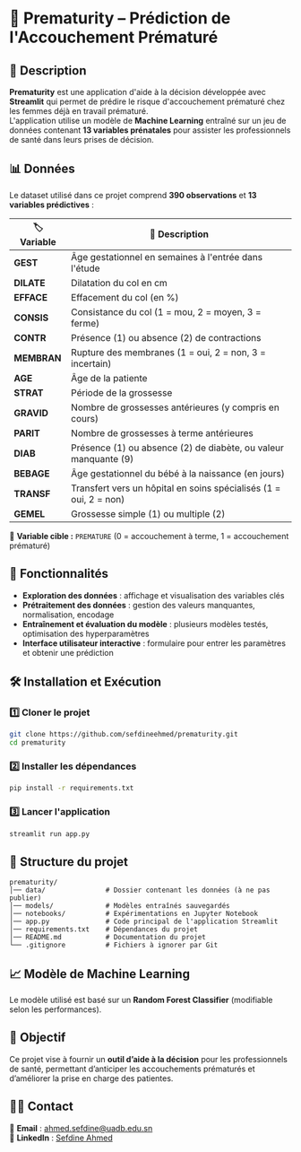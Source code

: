 # 🏥 Prematurity – Prédiction de l'Accouchement Prématuré  

## 📌 Description  
**Prematurity** est une application d'aide à la décision développée avec **Streamlit** qui permet de prédire le risque d'accouchement prématuré chez les femmes déjà en travail prématuré.  
L'application utilise un modèle de **Machine Learning** entraîné sur un jeu de données contenant **13 variables prénatales** pour assister les professionnels de santé dans leurs prises de décision.  

## 📊 Données  
Le dataset utilisé dans ce projet comprend **390 observations** et **13 variables prédictives** :  

| 🏷️ Variable  | 📖 Description |
|-------------|--------------|
| **GEST** | Âge gestationnel en semaines à l'entrée dans l'étude |
| **DILATE** | Dilatation du col en cm |
| **EFFACE** | Effacement du col (en %) |
| **CONSIS** | Consistance du col (1 = mou, 2 = moyen, 3 = ferme) |
| **CONTR** | Présence (1) ou absence (2) de contractions |
| **MEMBRAN** | Rupture des membranes (1 = oui, 2 = non, 3 = incertain) |
| **AGE** | Âge de la patiente |
| **STRAT** | Période de la grossesse |
| **GRAVID** | Nombre de grossesses antérieures (y compris en cours) |
| **PARIT** | Nombre de grossesses à terme antérieures |
| **DIAB** | Présence (1) ou absence (2) de diabète, ou valeur manquante (9) |
| **BEBAGE** | Âge gestationnel du bébé à la naissance (en jours) |
| **TRANSF** | Transfert vers un hôpital en soins spécialisés (1 = oui, 2 = non) |
| **GEMEL** | Grossesse simple (1) ou multiple (2) |

🔮 **Variable cible :** `PREMATURE` (0 = accouchement à terme, 1 = accouchement prématuré)

## 🚀 Fonctionnalités  
- **Exploration des données** : affichage et visualisation des variables clés  
- **Prétraitement des données** : gestion des valeurs manquantes, normalisation, encodage  
- **Entraînement et évaluation du modèle** : plusieurs modèles testés, optimisation des hyperparamètres  
- **Interface utilisateur interactive** : formulaire pour entrer les paramètres et obtenir une prédiction  

## 🛠️ Installation et Exécution  
### 1️⃣ Cloner le projet  
```bash
git clone https://github.com/sefdineehmed/prematurity.git
cd prematurity
```

### 2️⃣ Installer les dépendances  
```bash
pip install -r requirements.txt
```

### 3️⃣ Lancer l'application  
```bash
streamlit run app.py
```

## 📂 Structure du projet  
```
prematurity/
│── data/               # Dossier contenant les données (à ne pas publier)
│── models/             # Modèles entraînés sauvegardés
│── notebooks/          # Expérimentations en Jupyter Notebook
│── app.py              # Code principal de l'application Streamlit
│── requirements.txt    # Dépendances du projet
│── README.md           # Documentation du projet
└── .gitignore          # Fichiers à ignorer par Git
```

## 📈 Modèle de Machine Learning  
Le modèle utilisé est basé sur un **Random Forest Classifier** (modifiable selon les performances).  

## 🎯 Objectif  
Ce projet vise à fournir un **outil d’aide à la décision** pour les professionnels de santé, permettant d’anticiper les accouchements prématurés et d’améliorer la prise en charge des patientes.

## 🧑‍💻 Contact  
📩 **Email** : ahmed.sefdine@uadb.edu.sn  
🔗 **LinkedIn** : [Sefdine Ahmed](https://linkedin.com/in/sefdineahmed) 
